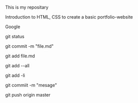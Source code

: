 This is my repositary

Introduction to HTML, CSS to create a basic portfolio-website

Google

git status

git commit -m "file.md"

git add file.md

git add --all

git add -li

git commiit -m "mesage"

git push origin master